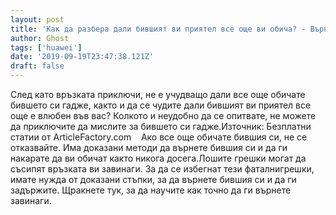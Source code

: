 ```yaml
---
layout: post
title: 'Как да разбера дали бившият ви приятел все още ви обича? - Върнете си бившия си'
author: Ghost
tags: ['huawei']
date: '2019-09-19T23:47:38.121Z'
draft: false
---
```


След като връзката приключи, не е учудващо дали все още обичате бившето си гадже, както и да се чудите дали бившият ви приятел все още е влюбен във вас? Колкото и неудобно да се опитвате, не можете да приключите да мислите за бившето си гадже.Източник: Безплатни статии от ArticleFactory.com    Ако все още обичате бившия си, не се отказвайте. Има доказани методи да върнете бившия си и да ги накарате да ви обичат както никога досега.Лошите грешки могат да съсипят връзката ви завинаги. За да се избегнат тези фаталнигрешки, имате нужда от доказани стъпки, за да върнете бившия си и да ги задържите. Щракнете тук, за да научите как точно да ги върнете завинаги.
